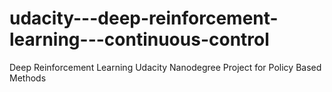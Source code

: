# udacity---deep-reinforcement-learning---continuous-control
Deep Reinforcement Learning Udacity Nanodegree Project for Policy Based Methods
